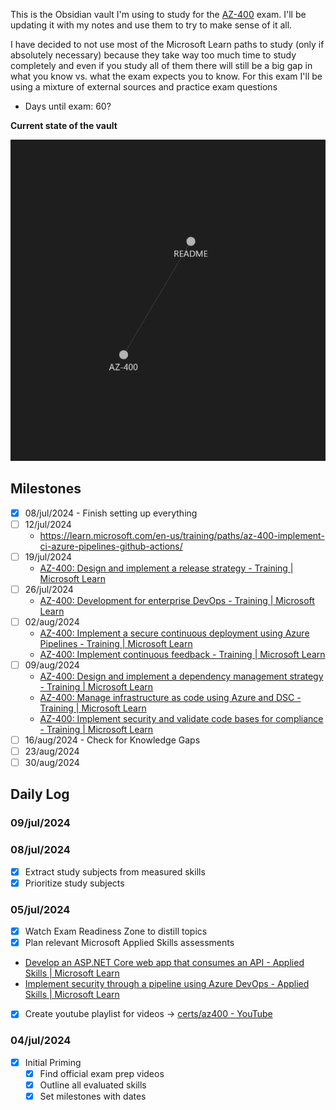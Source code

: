 This is the Obsidian vault I'm using to study for the [AZ-400](AZ-400.md) exam. I'll be updating it with my notes and use them to try to make sense of it all.

I have decided to not use most of the Microsoft Learn paths to study (only if absolutely necessary) because they take way too much time to study completely and even if you study all of them there will still be a big gap in what you know vs. what the exam expects you to know. For this exam I'll be using a mixture of external sources and practice exam questions

- Days until exam: 60?

**Current state of the vault**

![](media/Pasted%20image%2020240704083328.png)

## Milestones
- [x] 08/jul/2024 - Finish setting up everything
- [ ] 12/jul/2024
	- https://learn.microsoft.com/en-us/training/paths/az-400-implement-ci-azure-pipelines-github-actions/
- [ ] 19/jul/2024
	- [AZ-400: Design and implement a release strategy - Training | Microsoft Learn](https://learn.microsoft.com/en-us/training/paths/az-400-design-implement-release-strategy/)
- [ ] 26/jul/2024
	- [AZ-400: Development for enterprise DevOps - Training | Microsoft Learn](https://learn.microsoft.com/en-us/training/paths/az-400-work-git-for-enterprise-devops/)
- [ ] 02/aug/2024
	- [AZ-400: Implement a secure continuous deployment using Azure Pipelines - Training | Microsoft Learn](https://learn.microsoft.com/en-us/training/paths/az-400-implement-secure-continuous-deployment/)
	- [AZ-400: Implement continuous feedback - Training | Microsoft Learn](https://learn.microsoft.com/en-us/training/paths/az-400-implement-continuous-feedback/)
- [ ] 09/aug/2024
	- [AZ-400: Design and implement a dependency management strategy - Training | Microsoft Learn](https://learn.microsoft.com/en-us/training/paths/az-400-design-implement-dependency-management-strategy/)
	-  [AZ-400: Manage infrastructure as code using Azure and DSC - Training | Microsoft Learn](https://learn.microsoft.com/en-us/training/paths/az-400-manage-infrastructure-as-code-using-azure/)
	- [AZ-400: Implement security and validate code bases for compliance - Training | Microsoft Learn](https://learn.microsoft.com/en-us/training/paths/az-400-implement-security-validate-code-bases-compliance/)
- [ ] 16/aug/2024 - Check for Knowledge Gaps
- [ ] 23/aug/2024
- [ ] 30/aug/2024

## Daily Log
### 09/jul/2024
### 08/jul/2024
- [x] Extract study subjects from measured skills
- [x] Prioritize study subjects
### 05/jul/2024
- [x] Watch Exam Readiness Zone to distill topics
- [x] Plan relevant Microsoft Applied Skills assessments
- [Develop an ASP.NET Core web app that consumes an API - Applied Skills | Microsoft Learn](https://learn.microsoft.com/en-us/credentials/applied-skills/develop-an-aspnet-core-web-app-that-consumes-an-api/)
- [Implement security through a pipeline using Azure DevOps - Applied Skills | Microsoft Learn](https://learn.microsoft.com/en-us/credentials/applied-skills/implement-security-through-pipeline-using-devops/)
- [x] Create youtube playlist for videos -> [certs/az400 - YouTube](https://www.youtube.com/playlist?list=PLXaF2fWDyiZCaWekQD8TUF8lpf951jwKC)
### 04/jul/2024
- [x] Initial Priming
	- [x] Find official exam prep videos
	- [x] Outline all evaluated skills
	- [x] Set milestones with dates